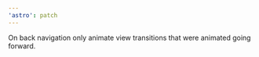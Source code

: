 ```yaml
---
'astro': patch
---
```


On back navigation only animate view transitions that were animated going forward.
